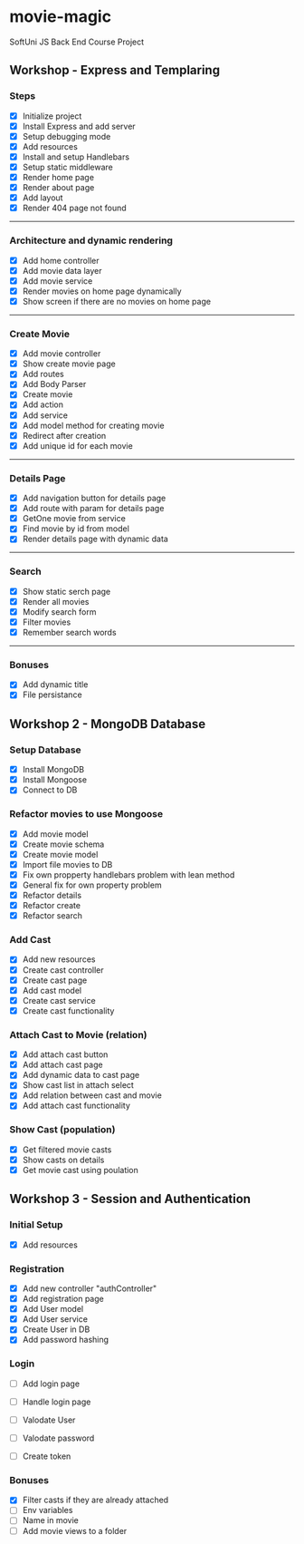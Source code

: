 # movie-magic
SoftUni JS Back End Course Project

## Workshop - Express and Templaring

### Steps
 - [x] Initialize project
 - [x] Install Express and add server
 - [x] Setup debugging mode
 - [x] Add resources
 - [x] Install and setup Handlebars
 - [x] Setup static middleware
 - [x] Render home page
 - [x] Render about page
 - [x] Add layout
 - [x] Render 404 page not found
 ---
 ### Architecture and dynamic rendering
 - [x] Add home controller
 - [x] Add movie data layer
 - [x] Add movie service
 - [x] Render movies on home page dynamically
 - [x] Show screen if there are no movies on home page
 ---
 ### Create Movie
 - [x] Add movie controller
 - [x] Show create movie page
 - [x] Add routes
 - [x] Add Body Parser
 - [x] Create movie
  - [x] Add action
  - [x] Add service
  - [x] Add model method for creating movie
 - [x] Redirect after creation
 - [x] Add unique id for each movie
 ---
 ### Details Page
 - [x] Add navigation button for details page
 - [x] Add route with param for details page
 - [x] GetOne movie from service
 - [x] Find movie by id from model
 - [x] Render details page with dynamic data
 ---
 ### Search
 - [x] Show static serch page
 - [x] Render all movies
 - [x] Modify search form
 - [x] Filter movies
 - [x] Remember search words
 ---
### Bonuses
 - [x] Add dynamic title
 - [x] File persistance

## Workshop 2 - MongoDB Database

### Setup Database
 - [x] Install MongoDB
 - [x] Install Mongoose
 - [x] Connect to DB
 
 ### Refactor movies to use Mongoose
 - [x] Add movie model
  - [x] Create movie schema
  - [x] Create movie model
 - [x] Import file movies to DB
 - [X] Fix own propperty handlebars problem with lean method
 - [x] General fix for own property problem
 - [x] Refactor details
 - [x] Refactor create
 - [x] Refactor search

 ### Add Cast
 - [x] Add new resources
 - [x] Create cast controller
 - [x] Create cast page
 - [x] Add cast model
 - [x] Create cast service
 - [x] Create cast functionality

 ### Attach Cast to Movie (relation)
 - [x] Add attach cast button
 - [x] Add attach cast page
 - [x] Add dynamic data to cast page
 - [x] Show cast list in attach select
 - [x] Add relation between cast and movie
 - [x] Add attach cast functionality

 ### Show Cast (population)
 - [x] Get filtered movie casts
 - [x] Show casts on details
 - [x] Get movie cast using poulation

 ## Workshop 3 - Session and Authentication
 
 ### Initial Setup
 - [x] Add resources

 ### Registration
 - [x] Add new controller "authController"
 - [x] Add registration page
 - [x] Add User model
 - [x] Add User service
 - [x] Create User in DB
 - [x] Add password hashing

 ### Login
 - [ ] Add login page
 - [ ] Handle login page
 - [ ] Valodate User
 - [ ] Valodate password
 - [ ] Create token


 
 ### Bonuses
 - [x] Filter casts if they are already attached
 - [ ] Env variables
 - [ ] Name in movie
 - [ ] Add movie views to a folder